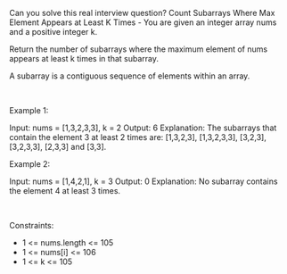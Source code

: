Can you solve this real interview question? Count Subarrays Where Max Element Appears at Least K Times - You are given an integer array nums and a positive integer k.

Return the number of subarrays where the maximum element of nums appears at least k times in that subarray.

A subarray is a contiguous sequence of elements within an array.

 

Example 1:


Input: nums = [1,3,2,3,3], k = 2
Output: 6
Explanation: The subarrays that contain the element 3 at least 2 times are: [1,3,2,3], [1,3,2,3,3], [3,2,3], [3,2,3,3], [2,3,3] and [3,3].


Example 2:


Input: nums = [1,4,2,1], k = 3
Output: 0
Explanation: No subarray contains the element 4 at least 3 times.


 

Constraints:

 * 1 <= nums.length <= 105
 * 1 <= nums[i] <= 106
 * 1 <= k <= 105